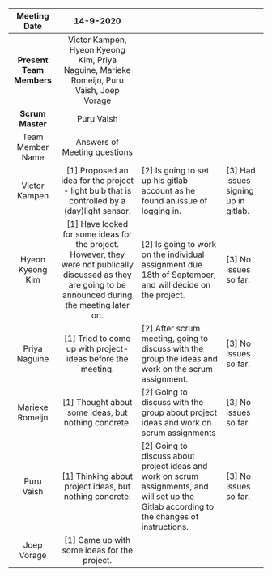 |     **Meeting Date**     |                                                                          14-9-2020                                                                         |                                                                                                                                              |                                                |
|:------------------------:|:----------------------------------------------------------------------------------------------------------------------------------------------------------:|----------------------------------------------------------------------------------------------------------------------------------------------|------------------------------------------------|
| **Present Team Members** |                                  Victor Kampen, Hyeon Kyeong Kim, Priya Naguine, Marieke Romeijn, Puru Vaish, Joep Vorage                                  |                                                                                                                                              |                                                |
|     **Scrum Master**     |                                                                         Puru Vaish                                                                         |                                                                                                                                              |                                                |
|     Team Member Name     |                                                                Answers of Meeting questions                                                                |                                                                                                                                              |                                                |
| Victor Kampen            | [1] Proposed an idea for the project - light bulb that is controlled by a (day)light sensor.                                                               | [2] Is going to set up his gitlab account as he found an issue of logging in.                                                                | [3] Had issues signing up in gitlab.           |
| Hyeon Kyeong Kim         | [1] Have looked for some ideas for the project. However, they were not publically discussed as they are going to be announced during the meeting later on. | [2] Is going to work on the individual assignment due 18th of September, and will decide on the project.                                     | [3] No issues so far.                          |
| Priya Naguine            | [1] Tried to come up with project-ideas before the meeting.                                                                                                | [2] After scrum meeting, going to discuss with the group the ideas and work on the scrum assignment.                                         | [3] No issues so far.                          |
| Marieke Romeijn          | [1] Thought about some ideas, but nothing concrete.                                                                                                        | [2] Going to discuss with the group about project ideas and work on scrum assignments                                                        | [3] No issues so far.                          |
| Puru Vaish               | [1] Thinking about project ideas, but nothing concrete.                                                                                                    | [2] Going to discuss about project ideas and work on scrum assignments, and will set up the Gitlab according to the changes of instructions. | [3] No issues so far.                          |
| Joep Vorage              | [1] Came up with some ideas for the project.                                                   